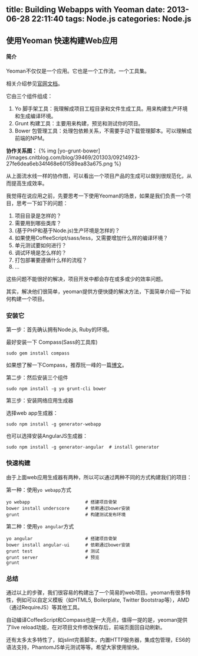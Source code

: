 title: Building Webapps with Yeoman
date: 2013-06-28 22:11:40
tags: Node.js
categories: Node.js
---

## 使用Yeoman 快速构建Web应用

#### 简介

Yeoman不仅仅是一个应用。它也是一个工作流，一个工具集。

相关介绍参见[官网文档](http://yeoman.io/)。

<!-- more -->

它由三个组件组成：

1. Yo 脚手架工具：我理解成项目工程目录和文件生成工具。用来构建生产环境和生成编译环境。
2. Grunt 构建工具：主要用来构建，预览和测试你的项目。
3. Bower 包管理工具：处理包依赖关系，不需要手动下载管理脚本。可以理解成前端的NPM。

__协作关系图：__
{% img [yo-grunt-bower] //images.cnitblog.com/blog/39469/201303/09214923-27fe6dea6eb34f468e601589ea83a675.png %}

从上面流水线一样的协作图，可以看出一个项目产品的生成可以做到很规范化，从而提高生成效率。

我觉得在说应用之前，先要思考一下使用Yeoman的场景，如果是我们负责一个项目，思考一下如下的问题：

1. 项目目录是怎样的？
2. 需要用到哪些类库？
3. (基于PHP和基于Node.js)生产环境是怎样的？
4. 如果使用CoffeeScript/sass/less，又需要增加什么样的编译环境？
5. 单元测试要如何进行？
6. 调试环境是怎么样的？
7. 打包部署要遵循什么样的流程？
8. ...

这些问题不能很好的解决，项目开发中都会存在或多或少的效率问题。

其实，解决他们很简单，yeoman提供方便快捷的解决方法，下面简单介绍一下如何构建一个项目。

### 安装它

第一步：首先确认拥有Node.js, Ruby的环境。

最好安装一下 Compass(Sass的工具库)
  
    sudo gem install compass

如果想了解一下Compass，推荐阮一峰的一篇[博文](http://www.ruanyifeng.com/blog/2012/11/compass.html)。

第二步：然后安装三个组件

    sudo npm install -g yo grunt-cli bower

第三步：安装网络应用生成器

选择web app生成器：

    sudo npm install -g generator-webapp

也可以选择安装AngularJS生成器：

    sudo npm install -g generator-angular  # install generator


### 快速构建

由于上面web应用生成器有两种，所以可以通过两种不同的方式构建我们的项目：

第一种：使用`yo webapp`方式

    yo webapp                     # 搭建项目骨架
    bower install underscore      # 依赖通过bower安装
    grunt                         # 构建测试发布环境

第二种：使用`yo angular`方式

    yo angular                    # 搭建项目骨架
    bower install angular-ui      # 依赖通过bower安装
    grunt test                    # 测试
    grunt server                  # 预览
    grunt  

### 总结

通过以上的步骤，我们很容易的构建出了一个简易的web项目。yeoman有很多特性，例如可以自定义模板（如HTML5, Boilerplate, Twitter Bootstrap等），AMD（通过RequireJS）等其他工具。

自动编译CoffeeScript和Compass也是一大亮点，值得一提的是，yeoman提供了live reload功能，在对项目文件修改保存后，前端页面回自动刷新。

还有太多太多特性了，如jslint完善脚本，内置HTTP服务器，集成包管理，ES6的语法支持，PhantomJS单元测试等等。希望大家使用愉快。

